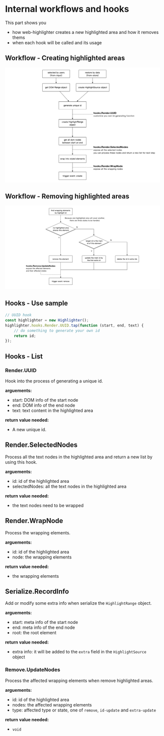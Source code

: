 # Internal workflows and hooks

This part shows you

- how web-highlighter creates a new highlighted area and how it removes thems
- when each hook will be called and its usage

## Workflow - Creating highlighted areas

![create highlighted areas](./img/create-flow.jpg)

## Workflow - Removing highlighted areas

![removie highlighted areas](./img/remove-flow.jpg)

## Hooks - Use sample

```JavaScript
// UUID hook
const highlighter = new Highlighter();
highlighter.hooks.Render.UUID.tap(function (start, end, text) {
    // do something to generate your own id
    return id;
});
```

## Hooks - List

### Render.UUID

Hook into the process of generating a unique id.

**arguements:**

- start: DOM info of the start node
- end: DOM info of the end node
- text: text content in the highlighted area

**return value needed:**

- A new unique id.

## Render.SelectedNodes

Process all the text nodes in the highlighted area and return a new list by using this hook.

**arguements:**

- id: id of the highlighted area
- selectedNodes: all the text nodes in the highlighted area

**return value needed:**

- the text nodes need to be wrapped

## Render.WrapNode

Process the wrapping elements.

**arguements:**

- id: id of the highlighted area
- node: the wrapping elements

**return value needed:**

- the wrapping elements

## Serialize.RecordInfo

Add or modify some extra info when serialize the `HighlightRange` object.

**arguements:**

- start: meta info of the start node
- end: meta info of the end node
- root: the root element

**return value needed:**

- extra info: it will be added to the `extra` field in the `HighlightSource` object

### Remove.UpdateNodes

Process the affected wrapping elements when remove highlighted areas.

**arguements:**

- id: id of the highlighted area
- nodes: the affected wrapping elements
- type: affected type or state, one of `remove`, `id-update` and `extra-update`

**return value needed:**

- `void`
